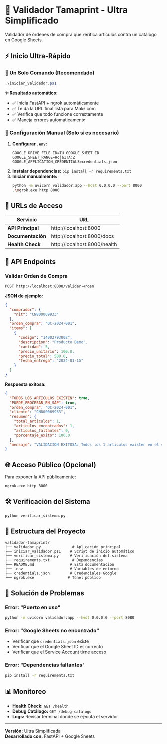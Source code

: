 # 🚀 Validador Tamaprint - Ultra Simplificado

Validador de órdenes de compra que verifica artículos contra un catálogo en Google Sheets.

## ⚡ Inicio Ultra-Rápido

### 🚀 Un Solo Comando (Recomendado)
```powershell
.\iniciar_validador.ps1
```

**✨ Resultado automático:**
- ✅ Inicia FastAPI + ngrok automáticamente
- ✅ Te da la URL final lista para Make.com
- ✅ Verifica que todo funcione correctamente
- ✅ Maneja errores automáticamente

### 🔧 Configuración Manual (Solo si es necesario)
1. **Configurar `.env`:** 
   ```env
   GOOGLE_DRIVE_FILE_ID=TU_GOOGLE_SHEET_ID
   GOOGLE_SHEET_RANGE=Hoja1!A:Z
   GOOGLE_APPLICATION_CREDENTIALS=credentials.json
   ```
2. **Instalar dependencias:** `pip install -r requirements.txt`
3. **Iniciar manualmente:** 
   ```bash
   python -m uvicorn validador:app --host 0.0.0.0 --port 8000
   .\ngrok.exe http 8000
   ```

## 📍 URLs de Acceso

| Servicio | URL |
|----------|-----|
| **API Principal** | http://localhost:8000 |
| **Documentación** | http://localhost:8000/docs |
| **Health Check** | http://localhost:8000/health |

## 🔗 API Endpoints

### Validar Orden de Compra
```bash
POST http://localhost:8000/validar-orden
```

**JSON de ejemplo:**
```json
{
  "comprador": {
    "nit": "CN800069933"
  },
  "orden_compra": "OC-2024-001",
  "items": [
    {
      "codigo": "14003793002",
      "descripcion": "Producto Demo",
      "cantidad": 5,
      "precio_unitario": 100.0,
      "precio_total": 500.0,
      "fecha_entrega": "2024-01-15"
    }
  ]
}
```

**Respuesta exitosa:**
```json
{
  "TODOS_LOS_ARTICULOS_EXISTEN": true,
  "PUEDE_PROCESAR_EN_SAP": true,
  "orden_compra": "OC-2024-001",
  "cliente": "CN800069933",
  "resumen": {
    "total_articulos": 1,
    "articulos_encontrados": 1,
    "articulos_faltantes": 0,
    "porcentaje_exito": 100.0
  },
  "mensaje": "VALIDACION EXITOSA: Todos los 1 articulos existen en el catalogo..."
}
```

## 🌐 Acceso Público (Opcional)

Para exponer la API públicamente:
```bash
ngrok.exe http 8000
```

## 🛠 Verificación del Sistema

```bash
python verificar_sistema.py
```

## 📁 Estructura del Proyecto

```
validador-tamaprint/
├── validador.py              # Aplicación principal
├── iniciar_validador.ps1    # Script de inicio automático
├── verificar_sistema.py     # Verificación del sistema
├── requirements.txt          # Dependencias
├── README.md                # Esta documentación
├── .env                     # Variables de entorno
├── credentials.json         # Credenciales Google
└── ngrok.exe               # Túnel público
```

## 🔧 Solución de Problemas

### Error: "Puerto en uso"
```bash
python -m uvicorn validador:app --host 0.0.0.0 --port 8080
```

### Error: "Google Sheets no encontrado"
- Verificar que `credentials.json` existe
- Verificar que el Google Sheet ID es correcto
- Verificar que el Service Account tiene acceso

### Error: "Dependencias faltantes"
```bash
pip install -r requirements.txt
```

## 📊 Monitoreo

- **Health Check:** `GET /health`
- **Debug Catálogo:** `GET /debug-catalogo`
- **Logs:** Revisar terminal donde se ejecuta el servidor

---

**Versión:** Ultra Simplificada  
**Desarrollado con:** FastAPI + Google Sheets
